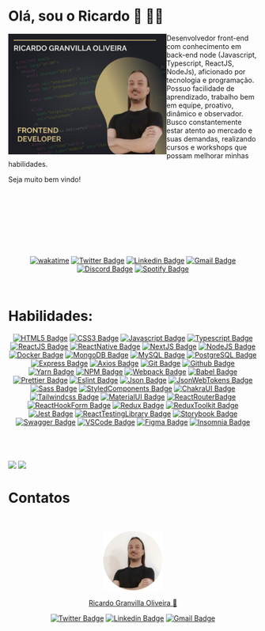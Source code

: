 # Olá, sou o Ricardo 👋 🧑‍💻

<img
  align="left"
  width="320"
  height="244"
  src="https://raw.githubusercontent.com/rgranvilla/rgranvilla/master/header-small-image-rgranvilla.png"
  alt=""
/>

<div align="right">

  <div align="left">
      
  Desenvolvedor front-end com conhecimento em back-end node (Javascript,
  Typescript, ReactJS, NodeJs), aficionado por tecnologia e programação. Possuo
  facilidade de aprendizado, trabalho bem em equipe, proativo, dinâmico e
  observador. Busco constantemente estar atento ao mercado e suas demandas,
  realizando cursos e workshops que possam melhorar minhas habilidades.

Seja muito bem vindo!

  </div>

</div>

<br>
<br>

<br>
<br>
<br>
<br>
<br>

  <div align='center'>

[![wakatime](https://wakatime.com/badge/user/87f05888-e4f5-4dc0-8bd6-42032ea520d1.svg)](https://wakatime.com/@87f05888-e4f5-4dc0-8bd6-42032ea520d1)
[![Twitter Badge](https://img.shields.io/badge/-Ricardo-1ca0f1?style=flat-square&labelColor=1ca0f1&logo=twitter&logoColor=white&link=https://twitter.com/rgranvilla)](https://twitter.com/rgranvilla)
[![Linkedin Badge](https://img.shields.io/badge/-Ricardo-blue?style=flat-square&logo=Linkedin&logoColor=white&link=https://www.linkedin.com/in/rgranvilla/)](https://www.linkedin.com/in/rgranvilla/)
[![Gmail Badge](https://img.shields.io/badge/-rgranvilla@gmail.com-c14438?style=flat-square&logo=Gmail&logoColor=white&link=mailto:rgranvilla@gmail.com)](mailto:rgranvilla@gmail.com)
[![Discord Badge](https://img.shields.io/badge/-Ricardo-5869E9?style=flat-square&logo=Discord&logoColor=white&link=http://discordapp.com/users/656568800912736257)](http://discordapp.com/users/656568800912736257)
[![Spotify Badge](https://img.shields.io/badge/-Ricardo-81b71a?style=flat-square&logo=Spotify&logoColor=white&link=https://open.spotify.com/user/12144101493?si=eb2a8bab7d7b421f)](https://open.spotify.com/user/12144101493?si=eb2a8bab7d7b421f)

  </div>

<br>

# Habilidades:

<div align='center'>

[![HTML5 Badge](https://img.shields.io/badge/-HTML%205-2C2E33?style=flat&logo=html5)]()
[![CSS3 Badge](https://img.shields.io/badge/-CSS%203-2C2E33?style=flat&logo=css3)]()
[![Javascript Badge](https://img.shields.io/badge/-Javascript-2C2E33?style=flat&logo=javascript)]()
[![Typescript Badge](https://img.shields.io/badge/-Typescript-2C2E33?style=flat&logo=typescript)]()
[![ReactJS Badge](https://img.shields.io/badge/-ReactJs-2C2E33?logo=react&style=flat)]()
[![ReactNative Badge](https://img.shields.io/badge/-React%20Native-2C2E33?style=flat&logo=react)]()
[![NextJS Badge](https://img.shields.io/badge/-Next%20JS-2C2E33?style=flat&logo=nextdotjs)]()
[![NodeJS Badge](https://img.shields.io/badge/-Node%20JS-2C2E33?style=flat&logo=nodedotjs)]()
[![Docker Badge](https://img.shields.io/badge/-Docker-2C2E33?style=flat&logo=docker)]()
[![MongoDB Badge](https://img.shields.io/badge/-MongoDB-2C2E33?style=flat&logo=mongodb)]()
[![MySQL Badge](https://img.shields.io/badge/-MySQL-2C2E33?style=flat&logo=mysql)]()
[![PostgreSQL Badge](https://img.shields.io/badge/-PostgreSQL-2C2E33?style=flat&logo=postgresql)]()
[![Express Badge](https://img.shields.io/badge/-Express-2C2E33?style=flat&logo=express)]()
[![Axios Badge](https://img.shields.io/badge/-Axios-2C2E33?style=flat&logo=axios)]()
[![Git Badge](https://img.shields.io/badge/-Git-2C2E33?style=flat&logo=git)]()
[![Github Badge](https://img.shields.io/badge/-Github-2C2E33?style=flat&logo=github)]()
[![Yarn Badge](https://img.shields.io/badge/-Yarn-2C2E33?style=flat&logo=yarn)]()
[![NPM Badge](https://img.shields.io/badge/-NPM-2C2E33?style=flat&logo=npm)]()
[![Webpack Badge](https://img.shields.io/badge/-Webpack-2C2E33?style=flat&logo=webpack)]()
[![Babel Badge](https://img.shields.io/badge/-Babel-2C2E33?style=flat&logo=babel)]()
[![Prettier Badge](https://img.shields.io/badge/-Prettier-2C2E33?style=flat&logo=prettier)]()
[![Eslint Badge](https://img.shields.io/badge/-Eslint-2C2E33?style=flat&logo=eslint)]()
[![Json Badge](https://img.shields.io/badge/-Json-2C2E33?style=flat&logo=json)]()
[![JsonWebTokens Badge](https://img.shields.io/badge/-Json%20Web%20Tokens-2C2E33?style=flat&logo=jsonwebtokens)]()
[![Sass Badge](https://img.shields.io/badge/-Sass-2C2E33?style=flat&logo=sass)]()
[![StyledComponents Badge](https://img.shields.io/badge/-Styled%20Components-2C2E33?style=flat&logo=styled-components)]()
[![ChakraUI Badge](https://img.shields.io/badge/-Chakra%20UI-2C2E33?style=flat&logo=chakra-ui)]()
[![Tailwindcss Badge](https://img.shields.io/badge/-Tailwindcss-2C2E33?style=flat&logo=tailwindcss)]()
[![MaterialUI Badge](https://img.shields.io/badge/-Material%20UI-2C2E33?style=flat&logo=mui)]()
[![ReactRouterBadge](https://img.shields.io/badge/-React%20Router-2C2E33?style=flat&logo=react-router)]()
[![ReactHookForm Badge](https://img.shields.io/badge/-React%20Hook%20Form-2C2E33?style=flat&logo=react-hook-form)]()
[![Redux Badge](https://img.shields.io/badge/-Redux-2C2E33?style=flat&logo=redux)]()
[![ReduxToolkit Badge](https://img.shields.io/badge/-Redux%20Toolkit-2C2E33?style=flat&logo=redux)]()
[![Jest Badge](https://img.shields.io/badge/-Jest-2C2E33?style=flat&logo=jest)]()
[![ReactTestingLibrary Badge](https://img.shields.io/badge/-React%20Testing%20Library-2C2E33?style=flat&logo=testing-library)]()
[![Storybook Badge](https://img.shields.io/badge/-Storybook-2C2E33?style=flat&logo=storybook)]()
[![Swagger Badge](https://img.shields.io/badge/-Swagger-2C2E33?style=flat&logo=swagger)]()
[![VSCode Badge](https://img.shields.io/badge/-VS%20Code-2C2E33?style=flat&logo=visual-studio-code)]()
[![Figma Badge](https://img.shields.io/badge/-Figma-2C2E33?style=flat&logo=figma)]()
[![Insomnia Badge](https://img.shields.io/badge/-Insomnia-2C2E33?style=flat&logo=insomnia)]()

<br>

</div>

#

<div>
  <img height="180em" src="https://github-readme-stats.vercel.app/api?username=rgranvilla&show_icons=true&theme=tokyonight&include_all_commits=true&count_private=true&hide_border=true"/>
  <img height="180em" src="https://github-readme-stats.vercel.app/api/top-langs/?username=rgranvilla&layout=compact&langs_count=8&theme=tokyonight&hide_border=true&hide=jupyter%20notebook"/>
</div>

# Contatos

<div align='center'>

<p>&nbsp;</p>

<img
  src="https://raw.githubusercontent.com/rgranvilla/rgranvilla/master/author.png"
  alt=""
/>

<a href="https://github.com/rgranvilla">Ricardo Granvilla Oliveira 🚀</a>

[![Twitter Badge](https://img.shields.io/badge/-@rgranvilla-1ca0f1?style=flat-square&labelColor=1ca0f1&logo=twitter&logoColor=white&link=https://twitter.com/rgranvilla)](https://twitter.com/rgranvilla)
[![Linkedin Badge](https://img.shields.io/badge/-Ricardo-blue?style=flat-square&logo=Linkedin&logoColor=white&link=https://www.linkedin.com/in/rgranvilla/)](https://www.linkedin.com/in/rgranvilla/)
[![Gmail Badge](https://img.shields.io/badge/-rgranvilla@gmail.com-c14438?style=flat-square&logo=Gmail&logoColor=white&link=mailto:rgranvilla@gmail.com)](mailto:rgranvilla@gmail.com)

<p>&nbsp;</p>

</div>
